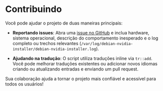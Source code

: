 # Contribuindo

Você pode ajudar o projeto de duas maneiras principais:

- **Reportando issues**: Abra uma [issue no GitHub](https://github.com/devleonardoamaral/debian-nvidia-installer/issues) e inclua hardware, sistema operacional, descrição do comportamento inesperado e o log completo ou trechos relevantes (`/var/log/debian-nvidia-installer/debian-nvidia-installer.log`).

- **Ajudando na tradução**: O script utiliza traduções inline via `tr::add`. Você pode melhorar traduções existentes ou adicionar novos idiomas criando ou atualizando entradas e enviando um pull request.

Sua colaboração ajuda a tornar o projeto mais confiável e acessível para todos os usuários!